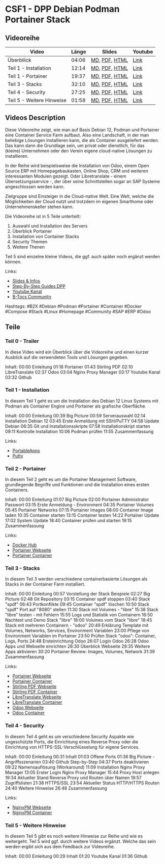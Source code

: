 # CSF1 - DPP Debian Podman Portainer Stack

## Videoreihe

| Video                         | Länge | Slides                                                                            | Youtube                                   |
| ---                           | ---   | ---                                                                               | ---                                       |
| Überbllick                    | 04:06 | [MD](slides/video0.md), [PDF](slides/video0.pdf), [HTML](slides/video0.html)      | [Link](https://youtu.be/pQMxzP7Dptk)      |
| Teil 1 - Installation         | 12:14 | [MD](slides/video1.md), [PDF](slides/video1.pdf), [HTML](slides/video1.html)      | [Link](https://youtu.be/fq9-Zjbto6U)      |
| Teil 1 - Portainer            | 19:37 | [MD](slides/video2.md), [PDF](slides/video2.pdf), [HTML](slides/video2.html)      | [Link](https://youtu.be/PXfcnG8PrT4)      |
| Teil 3 - Stacks               | 32:10 | [MD](slides/video3.md), [PDF](slides/video3.pdf), [HTML](slides/video3.html)      | [Link](https://youtu.be/6CxVlpExPps)      |
| Teil 4 - Security             | 27:25 | [MD](slides/video4.md), [PDF](slides/video4.pdf), [HTML](slides/video4.html)      | [Link](https://youtu.be/vg_AjCiIj2o)      |
| Teil 5 - Weitere Hinweise     | 01:58 | [MD](slides/video5.md), [PDF](slides/video5.pdf), [HTML](slides/video5.html)      | [Link](https://youtu.be/3dAtQ_1gt3o)      |


## Videos Description

Diese Videoreihe zeigt, wie man auf Basis Debian 12, Podman und Portainer eine Container Service Farm aufbaut. Also eine Landschaft, in der man beliebige Lösungen installieren kann, die als Container ausgeliefert werden. Das kann dann die Grundlage sein, um privat oder dienstlich, für das (kleine) Unternehmen oder den Verein eigene cloud-native Lösungen zu installieren. 

In der Reihe wird beispielsweise die Installation von Odoo, einem Open Source ERP mit Homepagebaukasten, Online Shop, CRM und weiteren interessanten Modulen gezeigt. Oder Libretranslate - einem Übersetzungsservice -, der über seine Schnittstellen sogar an SAP Systeme angeschlossen werden kann. 

Zielgruppe sind Einsteiger in die Cloud-native Welt. Eine Welt, welche die Möglichkeiten der Cloud nutzt und trotzdem im eigenen Smarthome oder Unternehmenskeller stehen kann.

Die Videoreihe ist in 5 Teile unterteilt:
1. Auswahl und Installation des Servers
2. Überblick Portainer
3. Installation von Container Stacks
4. Security Themen
5. Weitere Thenen 

Teil 5 sind einzelne kleine Videos, die ggf. auch später noch ergänzt werden können.

Links:
- [Slides & Infos](https://github.com/b-tocs/videos/blob/main/csfarm/csf1/csf1.md)
- [Step-By-Step Guides DPP](https://github.com/b-tocs/csf_dpp)
- [Youtube Kanal](https://www.youtube.com/@B-Tocs)
- [B-Tocs Community](https://b-tocs.org)

Hashtags:
#B2X #Debian #Podman #Portainer #Container #Docker #Compose #Stack #Linux #Homepage #Community #SAP #ERP #Odoo

## Teile

### Teil 0 - Trailer

In diese Video wird ein Überblick über die Videoreihe und einen kurzer Ausblick auf die verwendeten Tools und Lösungen gegeben.

Inhalt:
00:00   Einleitung
01:18   Portainer
01:43   Stirling PDF
02:10   LibreTranslate
02:37   Odoo
03:04   Nginx Proxy Manager
03:17   Youtube Kanal
03:32   Github


### Teil 1 - Installation

In diesem Teil 1 geht es um die Installation des Debian 12 Linux Systems mit Podman als Container Engine und Portainer als grafische Oberfläche.

Inhalt:
00:00   Einleitung
00:39   Big Picture
00:59   Serverauswahl
02:14   Installation Debian 12
03:45   Erste Anmeldung mit SSH/PuTTY
04:58   Update Debian
06:35   Git und Installationsskripte
07:58   Installationskript starten
09:11   Kontrolle Installation
10:06   Podman prüfen
11:55   Zusammenfassung


Links:
- [PortableApps](https://portableapps.com/)
- [Putty](https://putty.org/)

### Teil 2 - Portainer

In diesem Teil 2 geht es um die Portainer Management Software, grundlegende Begriffe und Funktionen und die Installation eines ersten Containers.

Inhalt:
00:00   Einleitung
01:07   Big Picture
02:00   Portainer Administrator Passwort
03:15   Erste Anmeldung - Environment
04:35   Portainer Volumes
05:45   Portainer Networks
07:15   Portainer Images
08:00   Container Image laden
10:35   Container starten
13:15   Container testen
14:22   Portainer Update
17:02   System Update
18:40   Container prüfen und starten
19:15   Zusammenfassung


Links:
- [Docker Hub](https://hub.docker.com/)
- [Portainer Webseite](https://www.portainer.io/)
- [Portainer Container](https://hub.docker.com/r/portainer/portainer-ce)

### Teil 3 - Stacks

In diesem Teil 3 werden verschiedene containerbasierte Lösungen als Stacks in der Container Farm installiert. 

Inhalt:
00:00   Einleitung
00:57   Vorstellung der Stack Beispiele
02:27   Big Picture
02:48   Git Repository 
03:15   Container spdf stoppen
03:40   Stack "spdf"
06:43   Portkonflikte
09:45   Container "spdf" löschen
10:50   Stack "spdf" Port auf "8080" stellen
11:30   Stack mit Volumes - "libre"
15:38   Stack "libre" testen - mit Fehlern
15:55   Logs und Statistik von Containern
16:50   Nachtest und Demo Stack "libre"
18:00   Volumes vom Stack "libre"
18:45   Stack mit mehreren Containern - "odoo"
20:49   Erklärung Template mit Volumes, Networks, Services, Environment Variablen 
23:00   Pflege von Environment Variablen im Portainer
23:50   Prüfen Stack "odoo": Container, Logs, Ports
24:48   Ersteinrichtung Odoo
26:07   Login Odoo
26:28   Odoo Apps und Webseite einrichten
28:30   Überblick Webseite
29:35   Weitere Apps aktivieren
30:20   Portainer Review: Images, Volumes, Network
31:39   Zusammenfassung    

Links:
- [Portainer Webseite](https://www.portainer.io/)
- [Portainer Container](https://hub.docker.com/r/portainer/portainer-ce)
- [Stirling PDF Webseite](https://stirlingtools.com/)
- [Stirling PDF Container](https://hub.docker.com/r/frooodle/s-pdf)
- [LibreTranslate Webseite](https://libretranslate.com/)
- [LibreTranslate Container](https://hub.docker.com/r/libretranslate/libretranslate)
- [Odoo Webseite](https://www.odoo.com/de_DE)
- [Odoo Container](https://hub.docker.com/_/odoo)


### Teil 4 - Security

In diesem Teil 4 geht es um verschiedene Security Aspakte wie ungeschützte Ports, die Einrichtung eines Reverse Proxy oder die Einrichtung von HTTPS-SSL-Verschlüsselung für eigene Services.

Inhalt:
00:00   Einleitung
00:31   Inhalt
01:03   Offene Ports
01:36   Big Picture - Angriffsszenarien
03:40   Github Step-by-Step
04:37   Ports deaktivieren
09:22   Namensauflösung (Workaround)
11:09   Installation Nginx Proxy Manager
13:05   Erster Login Nginx Proxy Manager
15:44   Proxy Host anlegen
19:34   Aktueller Stand Reverse Proxy und Routen über Namen
19:57   Zugriffslisten
21:38   HTTPS/SSL 
23:54   Aktueller Status HTTP/HTTPS Routen
24:40   Weitere Hinweise
26:48   Zusammenfassung

Links:
- [NginxPM Webseite](https://nginxproxymanager.com/)
- [NginxPM Container](https://hub.docker.com/r/jc21/nginx-proxy-manager)

### Teil 5 - Weitere Hinweise

In diesem Teil 5 gibt es noch weitere Hinweise zur Reihe und wie es weitergeht. Teil 5 wird ggf. durch weitere Videos ergänzt.
Welche das sein werden ergibt sich aus dem Feedback zur Videoreihe.

Inhalt:
00:00   Einleitung
00:29   Inhalt
01:20   Youtube Kanal
01:36   Github
